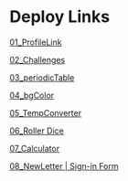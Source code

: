 # Deploy Links
[01_ProfileLink](https://frontendchallenge01.netlify.app/)

[02_Challenges](https://frontchallenge02.netlify.app/)

[03_periodicTable](https://03-periodictable.netlify.app/)

[04_bgColor]()

[05_TempConverter](https://temperature-converter-simple.netlify.app/)

[06_Roller Dice]()

[07_Calculator](https://simple-calculaor.netlify.app/)

[08_NewLetter | Sign-in Form](https://signi-form.netlify.app/)
